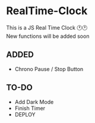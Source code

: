 # RealTime-Clock

This is a JS Real Time Clock 🕐🕐<br/>
New functions will be added soon

## ADDED

- Chrono Pause / Stop Button

## TO-DO

- Add Dark Mode
- Finish Timer
- DEPLOY

